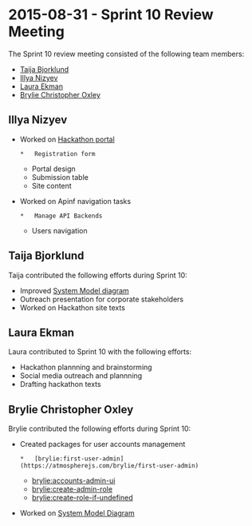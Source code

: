 # 2015-08-31 - Sprint 10 Review Meeting

The Sprint 10 review meeting consisted of the following team members:

*   [Taija Bjorklund](/ep/profile/qMJYdtOf8Ww)
*   [Illya Nizyev](/ep/profile/w4lbdyiXvgi)
*   [Laura Ekman](/ep/profile/Gdh9g3Hy7P6)
*   [Brylie Christopher Oxley](https://www.openhub.net/accounts/brylie)

## Illya Nizyev

*   Worked on [Hackathon portal](http://hack.apinf.io/)

        *   Registration form
    *   Portal design
    *   Submission table
    *   Site content

*   Worked on Apinf navigation tasks

        *   Manage API Backends
    *   Users navigation

## Taija Bjorklund

Taija contributed the following efforts during Sprint 10:

*   Improved [System Model diagram](https://github.com/apinf/platform/blob/master/docs/developers/system_model_diagram.svg)
*   Outreach presentation for corporate stakeholders
*   Worked on Hackathon site texts

## Laura Ekman

Laura contributed to Sprint 10 with the following efforts:

*   Hackathon plannning and brainstorming
*   Social media outreach and plannning
*   Drafting hackathon texts

## Brylie Christopher Oxley

Brylie contributed the following efforts during Sprint 10:

*   Created packages for user accounts management

        *   [brylie:first-user-admin](https://atmospherejs.com/brylie/first-user-admin)
    *   [brylie:accounts-admin-ui](https://atmospherejs.com/brylie/accounts-admin-ui)
    *   [brylie:create-admin-role](https://atmospherejs.com/brylie/create-admin-role)
    *   [brylie:create-role-if-undefined](https://atmospherejs.com/brylie/create-role-if-undefined)

*   Worked on [System Model Diagram](https://github.com/apinf/platform/blob/master/docs/developers/system_model_diagram.svg)
